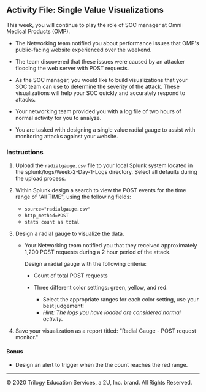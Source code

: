 ## Activity File: Single Value Visualizations

This week, you will continue to play the role of SOC manager at Omni Medical Products (OMP). 

- The Networking team notified you about performance issues that OMP's public-facing website experienced over the weekend.

- The team discovered that these issues were caused by an attacker flooding the web server with POST requests.

- As the SOC manager, you would like to build visualizations that your SOC team can use to determine the severity of the attack. These visualizations will help your SOC quickly and accurately respond to attacks.

- Your networking team provided you with a log file of two hours of normal activity for you to analyze.

- You are tasked with designing a single value radial gauge to assist with monitoring attacks against your website.




### Instructions

1. Upload the `radialgauge.csv` file to your local Splunk system located in the splunk/logs/Week-2-Day-1-Logs directory.  Select all defaults during the upload process.


2. Within Splunk design a search to view the POST events for the time range of "All TIME", using the following fields:
    - `source="radialgauge.csv"`
    - `http_method=POST`
    - `stats count as total`
  
3. Design a radial gauge to visualize the data. 

   - Your Networking team notified you that they received approximately 1,200 POST requests during a 2 hour period of the attack. 

      Design a radial gauge with the following criteria:
   
      - Count of total POST requests

      - Three different color settings: green, yellow, and red.
         - Select the appropriate ranges for each color setting, use your best judgement!
         - *Hint: The logs you have loaded are considered normal activity.*
       
4.  Save your visualization as a report titled: "Radial Gauge - POST request monitor."            
       
#### Bonus

- Design an alert to trigger when the the count reaches the red range.

---
© 2020 Trilogy Education Services, a 2U, Inc. brand. All Rights Reserved.  
